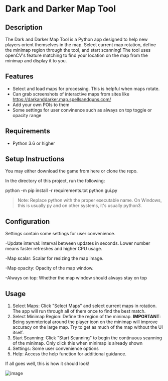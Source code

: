 # Dark and Darker Map Tool

## Description

The Dark and Darker Map Tool is a Python app designed to help new players orient themselves in the map. 
Select current map rotation, define the minimap region through the tool, and start scanning!
The tool uses openCV's feature matching to find your location on the map from the minimap and display it to you.

## Features

- Select and load maps for processing. This is helpful when maps rotate.
- Can grab screenshots of interactive maps from sites like https://darkanddarker.map.spellsandguns.com/
- Add your own POIs to them
- Some settings for user convinence such as always on top toggle or opacity range
  
## Requirements

- Python 3.6 or higher

## Setup Instructions

You may either download the game from here or clone the repo. 

In the directory of this project, run the following:

python -m pip install -r requirements.txt
python gui.py

>Note: Replace python with the proper executable name. On Windows, this is usually py and on other systems, it's usually python3.

## Configuration

Settings contain some settings for user convenience.

  -Update interval: Interval between updates in seconds. Lower number means faster refreshes and higher CPU usage. 
  
  -Map scalar: Scalar for resizing the map image. 
  
  -Map opacity: Opacity of the map window.
  
  -Always on top: Whether the map window should always stay on top



## Usage

  1. Select Maps: Click "Select Maps" and select current maps in rotation. The app will run through all of them once to find the best match.
  2. Select Minimap Region: Define the region of the minimap. **IMPORTANT**: Being symmterical around the player icon on the minimap will improve accuracy on the large map.
     Try to get as much of the map without the UI itself.
  4. Start Scanning: Click "Start Scanning" to begin the continuous scanning of the minimap. Only click this when minimap is already shown
  5. Settings: Some user convenience options
  6. Help: Access the help function for additional guidance.






If all goes well, this is how it should look!

![image](https://github.com/talpepe/DaDTool/assets/10613298/0e2952ea-ce43-4ac1-8da5-54f1707edfe7)
